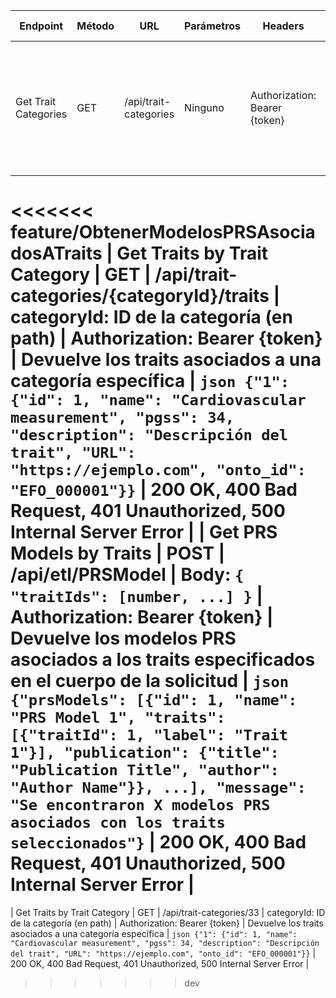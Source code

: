 | Endpoint | Método | URL | Parámetros | Headers | Descripción | Respuesta Exitosa | Códigos de Estado |
|----------|--------|-----|------------|---------|-------------|------------------|------------------|
| Get Trait Categories | GET | /api/trait-categories | Ninguno | Authorization: Bearer {token} | Devuelve todas las categorías de traits con el conteo de modelos PRS | ```json [{"id": 1, "name": "Biology process", "traits": [1, 2], "pgss": 34}, {"id": 2, "name": "Body measurement", "traits": [3], "pgss": 5}]``` | 200 OK, 401 Unauthorized, 500 Internal Server Error |
<<<<<<< feature/ObtenerModelosPRSAsociadosATraits
| Get Traits by Trait Category | GET | /api/trait-categories/{categoryId}/traits | categoryId: ID de la categoría (en path) | Authorization: Bearer {token} | Devuelve los traits asociados a una categoría específica | ```json {"1": {"id": 1, "name": "Cardiovascular measurement", "pgss": 34, "description": "Descripción del trait", "URL": "https://ejemplo.com", "onto_id": "EFO_000001"}}``` | 200 OK, 400 Bad Request, 401 Unauthorized, 500 Internal Server Error |
| Get PRS Models by Traits | POST | /api/etl/PRSModel | Body: `{ "traitIds": [number, ...] }` | Authorization: Bearer {token} | Devuelve los modelos PRS asociados a los traits especificados en el cuerpo de la solicitud | ```json {"prsModels": [{"id": 1, "name": "PRS Model 1", "traits": [{"traitId": 1, "label": "Trait 1"}], "publication": {"title": "Publication Title", "author": "Author Name"}}, ...], "message": "Se encontraron X modelos PRS asociados con los traits seleccionados"}``` | 200 OK, 400 Bad Request, 401 Unauthorized, 500 Internal Server Error |
=======
| Get Traits by Trait Category | GET | /api/trait-categories/33 | categoryId: ID de la categoría (en path) | Authorization: Bearer {token} | Devuelve los traits asociados a una categoría específica | ```json {"1": {"id": 1, "name": "Cardiovascular measurement", "pgss": 34, "description": "Descripción del trait", "URL": "https://ejemplo.com", "onto_id": "EFO_000001"}}``` | 200 OK, 400 Bad Request, 401 Unauthorized, 500 Internal Server Error |
>>>>>>> dev
